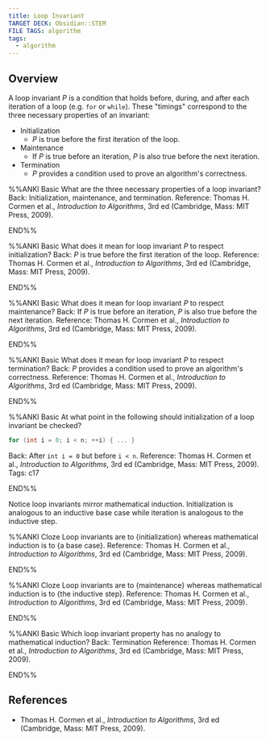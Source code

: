 ```yaml
---
title: Loop Invariant
TARGET DECK: Obsidian::STEM
FILE TAGS: algorithm
tags:
  - algorithm
---
```


## Overview

A loop invariant $P$ is a condition that holds before, during, and after each iteration of a loop (e.g. `for` or `while`). These "timings" correspond to the three necessary properties of an invariant:

* Initialization
	* $P$ is true before the first iteration of the loop.
* Maintenance
	* If $P$ is true before an iteration, $P$ is also true before the next iteration.
* Termination
	* $P$ provides a condition used to prove an algorithm's correctness.

%%ANKI
Basic
What are the three necessary properties of a loop invariant?
Back: Initialization, maintenance, and termination.
Reference: Thomas H. Cormen et al., *Introduction to Algorithms*, 3rd ed (Cambridge, Mass: MIT Press, 2009).
<!--ID: 1707329732922-->
END%%

%%ANKI
Basic
What does it mean for loop invariant $P$ to respect initialization?
Back: $P$ is true before the first iteration of the loop.
Reference: Thomas H. Cormen et al., *Introduction to Algorithms*, 3rd ed (Cambridge, Mass: MIT Press, 2009).
<!--ID: 1707329732926-->
END%%

%%ANKI
Basic
What does it mean for loop invariant $P$ to respect maintenance?
Back: If $P$ is true before an iteration, $P$ is also true before the next iteration.
Reference: Thomas H. Cormen et al., *Introduction to Algorithms*, 3rd ed (Cambridge, Mass: MIT Press, 2009).
<!--ID: 1707329732928-->
END%%

%%ANKI
Basic
What does it mean for loop invariant $P$ to respect termination?
Back: $P$ provides a condition used to prove an algorithm's correctness.
Reference: Thomas H. Cormen et al., *Introduction to Algorithms*, 3rd ed (Cambridge, Mass: MIT Press, 2009).
<!--ID: 1707329732929-->
END%%

%%ANKI
Basic
At what point in the following should initialization of a loop invariant be checked?
```c
for (int i = 0; i < n; ++i) { ... }
```
Back: After `int i = 0` but before `i < n`.
Reference: Thomas H. Cormen et al., *Introduction to Algorithms*, 3rd ed (Cambridge, Mass: MIT Press, 2009).
Tags: c17
<!--ID: 1707329732931-->
END%%

Notice loop invariants mirror mathematical induction. Initialization is analogous to an inductive base case while iteration is analogous to the inductive step.

%%ANKI
Cloze
Loop invariants are to {initialization} whereas mathematical induction is to {a base case}.
Reference: Thomas H. Cormen et al., *Introduction to Algorithms*, 3rd ed (Cambridge, Mass: MIT Press, 2009).
<!--ID: 1707329951146-->
END%%

%%ANKI
Cloze
Loop invariants are to {maintenance} whereas mathematical induction is to {the inductive step}.
Reference: Thomas H. Cormen et al., *Introduction to Algorithms*, 3rd ed (Cambridge, Mass: MIT Press, 2009).
<!--ID: 1707329951148-->
END%%

%%ANKI
Basic
Which loop invariant property has no analogy to mathematical induction?
Back: Termination
Reference: Thomas H. Cormen et al., *Introduction to Algorithms*, 3rd ed (Cambridge, Mass: MIT Press, 2009).
<!--ID: 1707329951150-->
END%%

## References

* Thomas H. Cormen et al., *Introduction to Algorithms*, 3rd ed (Cambridge, Mass: MIT Press, 2009).